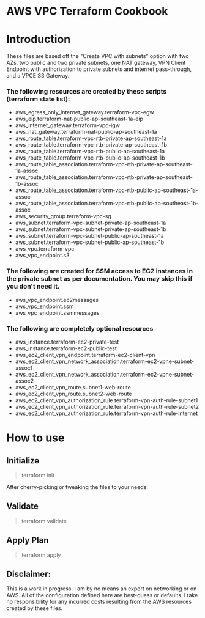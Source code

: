 # AWS VPC Terraform Cookbook

# Introduction

These files are based off the "Create VPC with subnets" option with two AZs, two public and two private subnets, one NAT gateway, VPN Client Endpoint with authorization to private subnets and internet pass-through, and a VPCE S3 Gateway.

### The following resources are created by these scripts (terraform state list):

- aws_egress_only_internet_gateway.terraform-vpc-egw
- aws_eip.terraform-nat-public-ap-southeast-1a-eip
- aws_internet_gateway.terraform-vpc-igw
- aws_nat_gateway.terraform-nat-public-ap-southeast-1a
- aws_route_table.terraform-vpc-rtb-private-ap-southeast-1a
- aws_route_table.terraform-vpc-rtb-private-ap-southeast-1b
- aws_route_table.terraform-vpc-rtb-public-ap-southeast-1a
- aws_route_table.terraform-vpc-rtb-public-ap-southeast-1b
- aws_route_table_association.terraform-vpc-rtb-private-ap-southeast-1a-assoc
- aws_route_table_association.terraform-vpc-rtb-private-ap-southeast-1b-assoc
- aws_route_table_association.terraform-vpc-rtb-public-ap-southeast-1a-assoc
- aws_route_table_association.terraform-vpc-rtb-public-ap-southeast-1b-assoc
- aws_security_group.terraform-vpc-sg
- aws_subnet.terraform-vpc-subnet-private-ap-southeast-1a
- aws_subnet.terraform-vpc-subnet-private-ap-southeast-1b
- aws_subnet.terraform-vpc-subnet-public-ap-southeast-1a
- aws_subnet.terraform-vpc-subnet-public-ap-southeast-1b
- aws_vpc.terraform-vpc
- aws_vpc_endpoint.s3

### The following are created for SSM access to EC2 instances in the private subnet as per documentation. You may skip this if you don't need it.

- aws_vpc_endpoint.ec2messages
- aws_vpc_endpoint.ssm
- aws_vpc_endpoint.ssmmessages

### The following are completely optional resources

- aws_instance.terraform-ec2-private-test
- aws_instance.terraform-ec2-public-test
- aws_ec2_client_vpn_endpoint.terraform-ec2-client-vpn
- aws_ec2_client_vpn_network_association.terraform-ec2-vpne-subnet-assoc1
- aws_ec2_client_vpn_network_association.terraform-ec2-vpne-subnet-assoc2
- aws_ec2_client_vpn_route.subnet1-web-route
- aws_ec2_client_vpn_route.subnet2-web-route
- aws_ec2_client_vpn_authorization_rule.terraform-vpn-auth-rule-subnet1
- aws_ec2_client_vpn_authorization_rule.terraform-vpn-auth-rule-subnet2
- aws_ec2_client_vpn_authorization_rule.terraform-vpn-auth-rule-internet

# How to use

## Initialize

> terraform init

After cherry-picking or tweaking the files to your needs:

## Validate

> terraform validate

## Apply Plan

> terraform apply

## Disclaimer:

This is a work in progress. I am by no means an expert on networking or on AWS. All of the configuration defined here are best-guess or defaults. I take no responsibility for any incurred costs resulting from the AWS resources created by these files.

